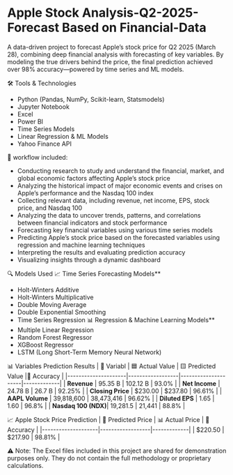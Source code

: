 # Apple Stock Analysis-Q2-2025-Forecast Based on Financial-Data
A data-driven project to forecast Apple’s stock price for Q2 2025 (March 28), combining deep financial analysis with forecasting of key variables. By modeling the true drivers behind the price, the final prediction achieved over 98% accuracy—powered by time series and ML models.

🛠️ Tools & Technologies
- Python (Pandas, NumPy, Scikit-learn, Statsmodels)
- Jupyter Notebook
- Excel
- Power BI
- Time Series Models
- Linear Regression & ML Models
- Yahoo Finance API


🔄 workflow included:
- Conducting research to study and understand the financial, market, and global economic factors affecting Apple’s stock price  
- Analyzing the historical impact of major economic events and crises on Apple’s performance and the Nasdaq 100 index  
- Collecting relevant data, including revenue, net income, EPS, stock price, and Nasdaq 100  
- Analyzing the data to uncover trends, patterns, and correlations between financial indicators and stock performance  
- Forecasting key financial variables using various time series models  
- Predicting Apple’s stock price based on the forecasted variables using regression and machine learning techniques  
- Interpreting the results and evaluating prediction accuracy  
- Visualizing insights through a dynamic dashboard
  
 
🔍 Models Used
📈 Time Series Forecasting Models**
- Holt-Winters Additive
- Holt-Winters Multiplicative
- Double Moving Average
- Double Exponential Smoothing
- Time Series Regression
📊 Regression & Machine Learning Models**
- Multiple Linear Regression
- Random Forest Regressor
- XGBoost Regressor
- LSTM (Long Short-Term Memory Neural Network)

  
📊 Variables Prediction Results 
|  📌 Variabl         | 🟦 Actual Value | 🟨 Predicted Value  |🎯 Accuracy |
|---------------------|------------------|---------------------|-------------|
| **Revenue**         | 95.35 B          | 102.12 B            | 93.0%       |
| **Net Income**      | 24.78 B          | 26.7 B              | 92.25%      |
| **Closing Price**   | $230.00          | $237.80             | 96.61%      |
| **AAPL Volume**     | 39,818,600       | 38,473,416          | 96.62%      |
| **Diluted EPS**     | 1.65             | 1.60                | 96.8%       |
| **Nasdaq 100 (NDX)**| 19,281.5         | 21,441              | 88.8%       |

📈 Apple Stock Price Prediction
| 🔮 Predicted Price | 📊 Actual Price | 🎯 Accuracy |
|--------------------|------------------|-------------|
| $220.50            | $217.90          | 98.81%      |

⚠️ Note: The Excel files included in this project are shared for demonstration purposes only. 
They do not contain the full methodology or proprietary calculations.
